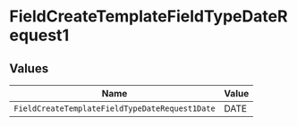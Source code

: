 # FieldCreateTemplateFieldTypeDateRequest1


## Values

| Name                                           | Value                                          |
| ---------------------------------------------- | ---------------------------------------------- |
| `FieldCreateTemplateFieldTypeDateRequest1Date` | DATE                                           |